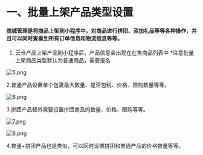 # 一、批量上架产品类型设置

#### 商城管理是将商品上架到小程序中，对商品进行拼团、添加礼品等等各种操作，并且可以同时查看到所有订单信息和物流信息等等。  

1. 云仓产品上架产品到小程序后，产品信息会出现在在售商品列表中 *注意批量上架商品类型默认为普通商品，需要报名

![5.png](http://tradeany-test.oss-cn-qingdao.aliyuncs.com/2020/10/12/MjAyMDEwMTIwNjM2Mjg1.png)

2.普通产品设置单个包裹最大数量、是否包税、价格、限购数量等等。

![6.png](http://tradeany-test.oss-cn-qingdao.aliyuncs.com/2020/10/12/MjAyMDEwMTIwNjM4MDA2.png)

3.拼团产品额外需要设置拼团商品的数量、价格、限购等等。

![7.png](http://tradeany-test.oss-cn-qingdao.aliyuncs.com/2020/10/12/MjAyMDEwMTIwNjM4NTA3.png)

![8.png](http://tradeany-test.oss-cn-qingdao.aliyuncs.com/2020/10/12/MjAyMDEwMTIwNjM5MzQ4.png)

4.普通+拼团产品也是类似，可以同时设置拼团和普通产品的价格数量等等。